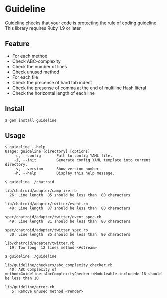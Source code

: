 # Guideline
Guideline checks that your code is protecting the rule of coding guideline.  
This library requires Ruby 1.9 or later.

## Feature
* For each method
 * Check ABC-complexity
 * Check the number of lines
 * Check unused method
* For each file
 * Check the precense of hard tab indent
 * Check the presense of comma at the end of multiline Hash literal
 * Check the horizontal length of each line

## Install
```
$ gem install guideline
```

## Usage
```
$ guideline --help
Usage: guideline [directory] [options]
    -c, --config       Path to config YAML file.
    -i, --init         Generate config YAML template into current directory.
    -v, --version      Show version number.
    -h, --help         Display this help message.
```

```
$ guideline ./chatroid

lib/chatroid/adapter/campfire.rb
  26: Line length  85 should be less than  80 characters

lib/chatroid/adapter/twitter/event.rb
  48: Line length  87 should be less than  80 characters

spec/chatroid/adapter/twitter/event_spec.rb
  49: Line length  81 should be less than  80 characters

spec/chatroid/adapter/twitter_spec.rb
  30: Line length  85 should be less than  80 characters

lib/chatroid/adapter/twitter.rb
  19: Too long  12 lines method <#stream>
```

```
$ guideline ./guideline

lib/guideline/checkers/abc_complexity_checker.rb
  40: ABC Complexity of method<Guideline::AbcComplexityChecker::Moduleable.included> 16 should be less than 10

lib/guideline/error.rb
   5: Remove unused method <render>
```
